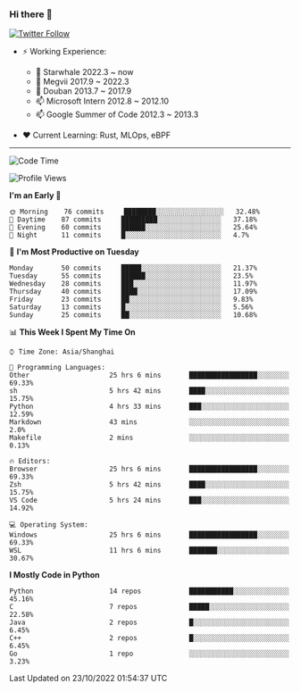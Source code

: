 ### Hi there 👋

[![Twitter Follow](https://img.shields.io/twitter/follow/tianweidut?style=social)](https://twitter.com/tianweidut)

- ⚡ Working Experience:
  - 🔭 Starwhale 2022.3 ~ now
  - 🌱 Megvii 2017.9 ~ 2022.3
  - 🌱 Douban 2013.7 ~ 2017.9
  - 📫 Microsoft Intern 2012.8 ~ 2012.10
  - 📫 Google Summer of Code 2012.3 ~ 2013.3

- ❤️ Current Learning: Rust, MLOps, eBPF

---
<!--START_SECTION:waka-->
![Code Time](http://img.shields.io/badge/Code%20Time-3%2C163%20hrs%2051%20mins-blue)

![Profile Views](http://img.shields.io/badge/Profile%20Views-0-blue)

**I'm an Early 🐤** 

```text
🌞 Morning    76 commits     ████████░░░░░░░░░░░░░░░░░   32.48% 
🌆 Daytime    87 commits     █████████░░░░░░░░░░░░░░░░   37.18% 
🌃 Evening    60 commits     ██████░░░░░░░░░░░░░░░░░░░   25.64% 
🌙 Night      11 commits     █░░░░░░░░░░░░░░░░░░░░░░░░   4.7%

```
📅 **I'm Most Productive on Tuesday** 

```text
Monday       50 commits     █████░░░░░░░░░░░░░░░░░░░░   21.37% 
Tuesday      55 commits     ██████░░░░░░░░░░░░░░░░░░░   23.5% 
Wednesday    28 commits     ███░░░░░░░░░░░░░░░░░░░░░░   11.97% 
Thursday     40 commits     ████░░░░░░░░░░░░░░░░░░░░░   17.09% 
Friday       23 commits     ██░░░░░░░░░░░░░░░░░░░░░░░   9.83% 
Saturday     13 commits     █░░░░░░░░░░░░░░░░░░░░░░░░   5.56% 
Sunday       25 commits     ██░░░░░░░░░░░░░░░░░░░░░░░   10.68%

```


📊 **This Week I Spent My Time On** 

```text
⌚︎ Time Zone: Asia/Shanghai

💬 Programming Languages: 
Other                    25 hrs 6 mins       █████████████████░░░░░░░░   69.33% 
sh                       5 hrs 42 mins       ████░░░░░░░░░░░░░░░░░░░░░   15.75% 
Python                   4 hrs 33 mins       ███░░░░░░░░░░░░░░░░░░░░░░   12.59% 
Markdown                 43 mins             ░░░░░░░░░░░░░░░░░░░░░░░░░   2.0% 
Makefile                 2 mins              ░░░░░░░░░░░░░░░░░░░░░░░░░   0.13%

🔥 Editors: 
Browser                  25 hrs 6 mins       █████████████████░░░░░░░░   69.33% 
Zsh                      5 hrs 42 mins       ████░░░░░░░░░░░░░░░░░░░░░   15.75% 
VS Code                  5 hrs 24 mins       ███░░░░░░░░░░░░░░░░░░░░░░   14.92%

💻 Operating System: 
Windows                  25 hrs 6 mins       █████████████████░░░░░░░░   69.33% 
WSL                      11 hrs 6 mins       ███████░░░░░░░░░░░░░░░░░░   30.67%

```

**I Mostly Code in Python** 

```text
Python                   14 repos            ███████████░░░░░░░░░░░░░░   45.16% 
C                        7 repos             █████░░░░░░░░░░░░░░░░░░░░   22.58% 
Java                     2 repos             █░░░░░░░░░░░░░░░░░░░░░░░░   6.45% 
C++                      2 repos             █░░░░░░░░░░░░░░░░░░░░░░░░   6.45% 
Go                       1 repo              ░░░░░░░░░░░░░░░░░░░░░░░░░   3.23%

```



 Last Updated on 23/10/2022 01:54:37 UTC
<!--END_SECTION:waka-->